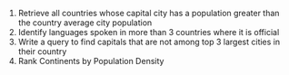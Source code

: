 1. Retrieve all countries whose capital city has a population greater than the country average city population
2. Identify languages spoken in more than 3 countries where it is official
3. Write a query to find capitals that are not among top 3 largest cities in their country
4. Rank Continents by Population Density
